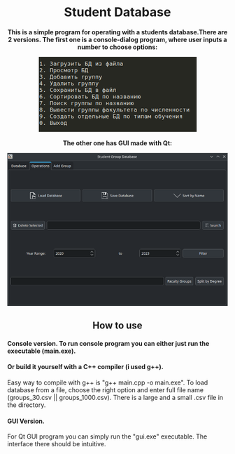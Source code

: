 
<h1 align="center">Student Database</h1>

<h4 align="center">This is a simple program for operating with a students database.</h
<p>There are 2 versions. The first one is a console-dialog program, where user inputs a number to choose options:</p>
<img src="/assets/console.png" alt="console-dialog">
<p>The other one has GUI made with Qt:</p>
<img src="assets/GUI.png" alt="Qt GUI">

<h2 align="center">How to use</h2>

<h4>Console version. To run console program you can either just run the executable (main.exe).</h4>
<h4>Or build it yourself with a C++ compiler (i used g++).</h4>
<p>Easy way to compile with g++ is "g++ main.cpp -o main.exe".
To load database from a file, choose the right option and enter full file name (groups_30.csv || groups_1000.csv).
There is a large and a small .csv file in the directory.
</p>

<h4>GUI Version.</h4>
<p>For Qt GUI program you can simply run the "gui.exe" executable. The interface there should be intuitive.</p>




